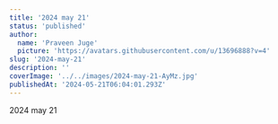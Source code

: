```yaml
---
title: '2024 may 21'
status: 'published'
author:
  name: 'Praveen Juge'
  picture: 'https://avatars.githubusercontent.com/u/13696888?v=4'
slug: '2024-may-21'
description: ''
coverImage: '../../images/2024-may-21-AyMz.jpg'
publishedAt: '2024-05-21T06:04:01.293Z'
---
```


2024 may 21